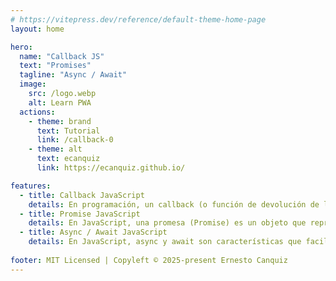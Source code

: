 ```yaml
---
# https://vitepress.dev/reference/default-theme-home-page
layout: home

hero:
  name: "Callback JS"
  text: "Promises"
  tagline: "Async / Await"
  image:
    src: /logo.webp
    alt: Learn PWA
  actions:
    - theme: brand
      text: Tutorial
      link: /callback-0
    - theme: alt
      text: ecanquiz
      link: https://ecanquiz.github.io/

features:
  - title: Callback JavaScript
    details: En programación, un callback (o función de devolución de llamada) es una función que se pasa como argumento a otra función, y que se ejecuta dentro de la función que la recibe, en un momento específico. En otras palabras, es una función que se llama después de que otra función termine su ejecución.
  - title: Promise JavaScript
    details: En JavaScript, una promesa (Promise) es un objeto que representa la finalización o el fracaso de una operación asíncrona y su valor resultante. Es una forma de manejar el código asíncrono, permitiendo que tu código espere a que una operación se complete antes de continuar con la siguiente
  - title: Async / Await JavaScript
    details: En JavaScript, async y await son características que facilitan el manejo de código asíncrono, haciendo que se vea y se comporte más como código sincrónico. Async se utiliza para declarar funciones asíncronas, y Await se utiliza para pausar la ejecución de una función asíncrona hasta que una promesa se resuelva.
    
footer: MIT Licensed | Copyleft © 2025-present Ernesto Canquiz
---
```

